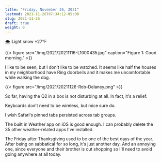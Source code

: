 ```yaml
---
title: "Friday, November 26, 2021"
lastmod: 2021-11-26T07:34:12-05:00
slug: 2021-11-26
draft: true
weight: 0
---
```


🌨  Light snow +27°F

{{< figure src="/img/2021/20211116-L1000435.jpg" caption="Figure 1: Good morning." >}}

I like to be seen, but I don't like to be watched. It seems like half the houses in my neighborhood have Ring doorbells and it makes me uncomfortable while walking the dog.

{{< figure src="/img/2021/20211126-Rob-Delaney.png" >}}

So far, having the Q2 in a box is not disturbing at all. In fact, it's a relief.

Keyboards don't need to be wireless, but mice sure do.

I wish Safari's pinned tabs persisted across tab groups.

The built in Weather app on iOS is good enough. I can probably delete the 35 other weather-related apps I've installed.

The Friday after Thanksgiving used to be one of the best days of the year. After being on sabbatical for so long, it's just another day. And an annoying one, since everyone and their brother is out shopping so I'll need to avoid going anywhere at all today.

[//]: # "Exported with love from a post written in Org mode"
[//]: # "- https://github.com/kaushalmodi/ox-hugo"
